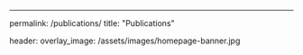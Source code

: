 ---
permalink: /publications/
title: "Publications"

header:
  overlay_image: /assets/images/homepage-banner.jpg
